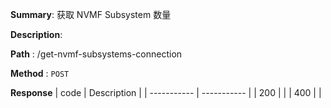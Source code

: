 **Summary**: 获取 NVMF Subsystem 数量

**Description**:

**Path** : /get-nvmf-subsystems-connection

**Method** : `POST`

**Response**
| code      | Description |
| ----------- | ----------- |
|  200   |       |
|  400   |       |

